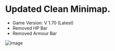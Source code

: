 # Updated Clean Minimap.

- Game Version: V 1.70 (Latest)
- Removed HP Bar
- Removed Armour Bar

![image](https://github.com/user-attachments/assets/9e00f1d5-11ef-41af-8f5d-9f3155677c24)
